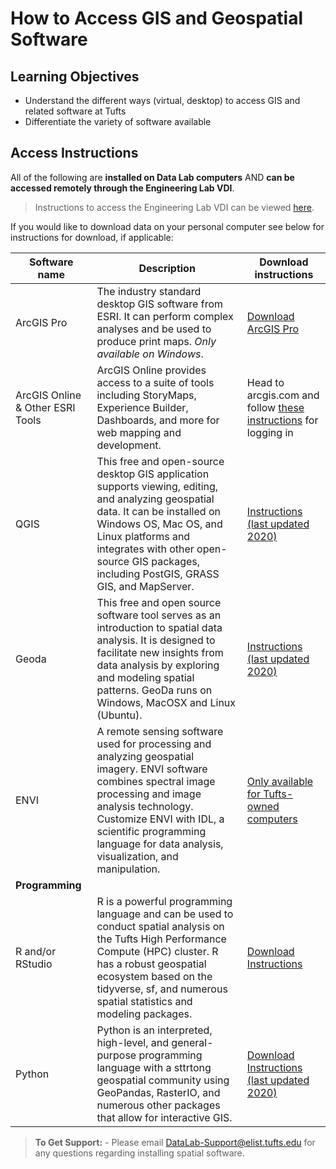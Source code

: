 # How to Access GIS and Geospatial Software

## Learning Objectives
* Understand the different ways (virtual, desktop) to access GIS and related software at Tufts
* Differentiate the variety of software available

## Access Instructions
All of the following are **installed on Data Lab computers** AND **can be accessed remotely through the Engineering Lab VDI**. 
> Instructions to access the Engineering Lab VDI can be viewed [here](https://it.tufts.edu/guides/vmware-horizon-tufts-virtual-desktop-vdi).

If you would like to download data on your personal computer see below for instructions for download, if applicable:

| Software name | Description | Download instructions |
| ------------- | ----------- | --------------------- |
| ArcGIS Pro    | The industry standard desktop GIS software from ESRI. It can perform complex analyses and be used to produce print maps. *Only available on Windows*. | [Download ArcGIS Pro](https://sites.tufts.edu/datalab/acquiringsoftware/#InstallingGeospatialSoftware) |
| ArcGIS Online & Other ESRI Tools | ArcGIS Online provides access to a suite of tools including StoryMaps, Experience Builder, Dashboards, and more for web mapping and development. | Head to arcgis.com and follow [these instructions](https://sites.tufts.edu/gis/esri-arcgis-at-tufts/#SignIn) for logging in |
| QGIS | This free and open-source desktop GIS application supports viewing, editing, and analyzing geospatial data. It can be installed on Windows OS, Mac OS, and Linux platforms and integrates with other open-source GIS packages, including PostGIS, GRASS GIS, and MapServer. | [Instructions (last updated 2020)](https://tufts.app.box.com/s/p6u5fc6q99rulwpj9wbda4jk07ekxcuw)|
| Geoda | This free and open source software tool serves as an introduction to spatial data analysis. It is designed to facilitate new insights from data analysis by exploring and modeling spatial patterns. GeoDa runs on Windows, MacOSX and Linux (Ubuntu). | [Instructions (last updated 2020)](https://tufts.app.box.com/s/2sg3gkx6eh3whgwqvv9c48jnadj0ku7n) |
| ENVI | A remote sensing software used for processing and analyzing geospatial imagery. ENVI software combines spectral image processing and image analysis technology. Customize ENVI with IDL, a scientific programming language for data analysis, visualization, and manipulation. | [Only available for Tufts-owned computers](https://access.tufts.edu/envi)|
|**Programming** | | |
| R and/or RStudio | R is a powerful programming language and can be used to conduct spatial analysis on the Tufts High Performance Compute (HPC) cluster. R has a robust geospatial ecosystem based on the tidyverse, sf, and numerous spatial statistics and modeling packages. | [Download Instructions](https://sites.tufts.edu/datalab/installing-r-and-rstudio/)|
| Python | Python is an interpreted, high-level, and general-purpose programming language with a sttrtong geospatial community using GeoPandas, RasterIO, and numerous other packages that allow for interactive GIS. |[Download Instructions (last updated 2020)](https://tufts.app.box.com/v/UsingInstallingPython) |

>  **To Get Support:** - Please email DataLab-Support@elist.tufts.edu for any questions regarding installing spatial software.
